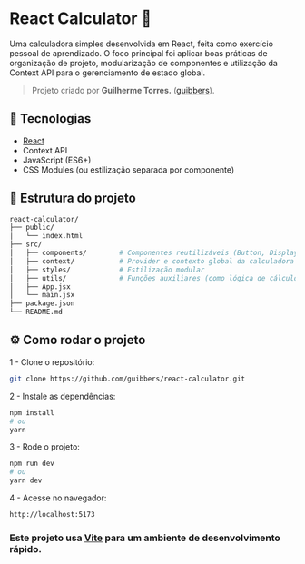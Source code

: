 # React Calculator 🧮

Uma calculadora simples desenvolvida em React, feita como exercício pessoal de aprendizado. O foco principal foi aplicar boas práticas de organização de projeto, modularização de componentes e utilização da Context API para o gerenciamento de estado global.

> Projeto criado por **Guilherme Torres.** ([guibbers](https://github.com/guibbers)).

## 🚀 Tecnologias

- [React](https://reactjs.org/)
- Context API
- JavaScript (ES6+)
- CSS Modules (ou estilização separada por componente)

## 📁 Estrutura do projeto

```bash
react-calculator/
├── public/
│   └── index.html
├── src/
│   ├── components/        # Componentes reutilizáveis (Button, Display, etc.)
│   ├── context/           # Provider e contexto global da calculadora
│   ├── styles/            # Estilização modular
│   ├── utils/             # Funções auxiliares (como lógica de cálculo)
│   ├── App.jsx
│   └── main.jsx
├── package.json
└── README.md
```

## ⚙️ Como rodar o projeto
1 - Clone o repositório:

```bash
git clone https://github.com/guibbers/react-calculator.git
```

2 - Instale as dependências:
```bash
npm install
# ou
yarn
```
3 - Rode o projeto:
```bash
npm run dev
# ou
yarn dev
```

4 - Acesse no navegador:
```bash
http://localhost:5173
```
### Este projeto usa [Vite](https://vite.dev/) para um ambiente de desenvolvimento rápido.
